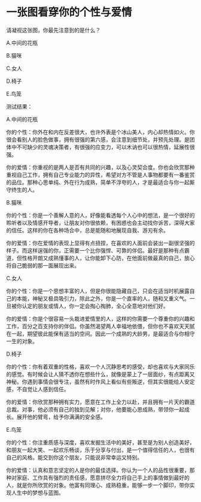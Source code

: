 # 一张图看穿你的个性与爱情

请凝视这张图，你最先注意到的是什么？ 

A.中间的花瓶 

B.猫咪 

C.女人 

D.椅子 

E.鸟笼 

测试结果： 

A.中间的花瓶 

你的个性：你外在和内在反差很大，也许外表是个冰山美人，内心却热情如火。你很会看别人的脸色做事，拥有很强的第六感，会注意到细节处，并预先处理。是团体中不可缺少的灵魂决策者，有很强的应变力，可以木讷也可以很热情，延展性很强。 

你的爱情：你重视的是两人是否有共同的兴趣，以及心灵契合度。你也会欣赏那种重视自己工作，拥有自己专业能力的异性，希望对方不管是人事物都要有一番鉴赏的品位。那种心思单纯、外在行为成熟，简单不浮夸的人，才是最适合与你一起厮守终生的人。 

B.猫咪 

你的个性：你是一个善解人意的人，好像能看透每个人心中的想法，是一个很好的聆听者以及情感开导者，让朋友对你很依赖，有困惑也会主动找你诉苦，深得大家的信任。这样的你在各种场合中，总是能随和地展现自我、游刃有余。 

你的爱情：你在爱情的表现上显得有点扭捏，在喜欢的人面前会装出一副很坚强的样子。而这样逞强的你，正需要一个比你强悍、可靠的伴侣。最好是那种有点霸道，但性格开朗又成熟懂事的人，让你能卸下心防，在他面前做最真的自己，放心将自己脆弱的那一面展现出来。 

C.女人 

你的个性：你是一个思想丰富的人，但是你很能隐藏自己，只会在适当时机展露自己的本能，神秘又极具吸引力，除此之外，你是一个直率的人，随和又重义气。一旦被你认定的朋友或情人，你一定会掏心掏肺，全心全意地对他们好。 

你的爱情：你是个很容易一头栽进爱情里的人，这样的你需要一个尊重你的兴趣和工作，百分之百支持你的伴侣。你虽然渴望两人幸福地依偎，但你也不喜欢天天腻在一起，期望彼此能保有适当的空间。因此一个成熟的大龄男，是最适合与你相守一生的对象。 

D.椅子 

你的个性：你有着双重的性格，喜欢一个人沉静思考的感受，却也喜欢与大家同乐的感觉。有时候会让人猜不透你在想些什么，就像是蒙上了一层面纱，有点距离又神秘。你遇到事情会很专注，虽然有时作风上看似有些叛逆，但其实很能给人安定感，不自觉让人感到信任。 

你的爱情：你欣赏那种拥有实力，愿意在工作上全力以赴，并且拥有一片天的霸道总裁。对事，他必须有自己的独到见解；对你，他要能心思成熟，带领你一起成长。展开他的臂弯，给予你满满的安全感。 

E.鸟笼 

你的个性：你注重质感与深度，喜欢发掘生活中的美好，甚至是为别人创造美好，和朋友一起大笑、一起欢乐畅谈，乐于分享与付出，是一个值得信任的人，也很有自己的风格。能交到你这个朋友，只能说非常幸运又特别。 

你的爱情：认真和意志坚定的人是你的最佳选择。你认为一个人的品性很重要，那种对家庭、工作具有强烈的责任感，愿意拼尽全力将自己手上的事情做到最好的人，就是你所欣赏的对象。他富有同理心、成熟稳重，能够一步一个脚印，带你实现人生中的梦想与蓝图。